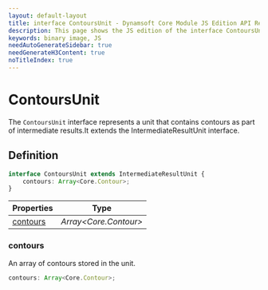 ```yaml
---
layout: default-layout
title: interface ContoursUnit - Dynamsoft Core Module JS Edition API Reference
description: This page shows the JS edition of the interface ContoursUnit in Dynamsoft Core Module.
keywords: binary image, JS
needAutoGenerateSidebar: true
needGenerateH3Content: true
noTitleIndex: true
---
```


# ContoursUnit

The `ContoursUnit` interface represents a unit that contains contours as part of intermediate results.It extends the IntermediateResultUnit interface.

## Definition

```typescript
interface ContoursUnit extends IntermediateResultUnit {
    contours: Array<Core.Contour>;
}
```

| Properties               | Type |
|----------------------|-------------|
| [contours](#contours) | *Array\<Core.Contour>* |

### contours

An array of contours stored in the unit.

```typescript
contours: Array<Core.Contour>;
```
